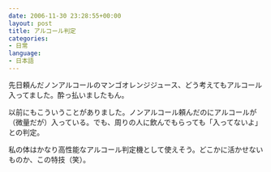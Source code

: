 ```yaml
---
date: 2006-11-30 23:28:55+00:00
layout: post
title: アルコール判定
categories:
- 日常
language:
- 日本語
---
```


先日頼んだノンアルコールのマンゴオレンジジュース、どう考えてもアルコール入ってました。酔っ払いましたもん。

以前にもこういうことがありました。ノンアルコール頼んだのにアルコールが（微量だが）入っている。でも、周りの人に飲んでもらっても「入ってないよ」との判定。

私の体はかなり高性能なアルコール判定機として使えそう。どこかに活かせないものか、この特技（笑）。
